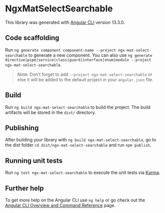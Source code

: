# NgxMatSelectSearchable

This library was generated with [Angular CLI](https://github.com/angular/angular-cli) version 13.3.0.

## Code scaffolding

Run `ng generate component component-name --project ngx-mat-select-searchable` to generate a new component. You can also use `ng generate directive|pipe|service|class|guard|interface|enum|module --project ngx-mat-select-searchable`.
> Note: Don't forget to add `--project ngx-mat-select-searchable` or else it will be added to the default project in your `angular.json` file. 

## Build

Run `ng build ngx-mat-select-searchable` to build the project. The build artifacts will be stored in the `dist/` directory.

## Publishing

After building your library with `ng build ngx-mat-select-searchable`, go to the dist folder `cd dist/ngx-mat-select-searchable` and run `npm publish`.

## Running unit tests

Run `ng test ngx-mat-select-searchable` to execute the unit tests via [Karma](https://karma-runner.github.io).

## Further help

To get more help on the Angular CLI use `ng help` or go check out the [Angular CLI Overview and Command Reference](https://angular.io/cli) page.
